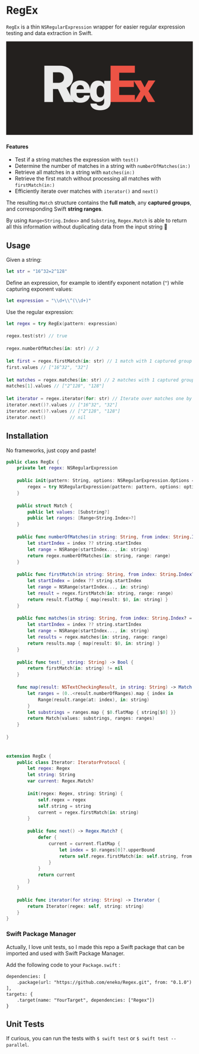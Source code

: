 # RegEx
`RegEx` is a thin `NSRegularExpression` wrapper for easier regular expression testing and data extraction in Swift.

![RegEx](/RegEx.png)

#### Features
- Test if a string matches the expression with `test()`
- Determine the number of matches in a string with `numberOfMatches(in:)`
- Retrieve all matches in a string with `matches(in:)`
- Retrieve the first match without processing all matches with `firstMatch(in:)`
- Efficiently iterate over matches with `iterator()` and `next()`

The resulting `Match` structure contains the **full match**, any **captured groups**, and corresponding 
Swift **string ranges**.

By using `Range<String.Index>` and `Substring`, `Regex.Match` is able to return all this information without
duplicating data from the input string 👏

## Usage

Given a string:
```swift
let str = "16^32=2^128"
```

Define an expression, for example to identify exponent notation (`^`) while 
capturing exponent values:
```swift
let expression = "\\d+\\^(\\d+)"
```

Use the regular expression:
```swift
let regex = try RegEx(pattern: expression)

regex.test(str) // true

regex.numberOfMatches(in: str) // 2

let first = regex.firstMatch(in: str) // 1 match with 1 captured group
first.values // ["16^32", "32"] 

let matches = regex.matches(in: str) // 2 matches with 1 captured group each
matches[1].values // ["2^128", "128"]

let iterator = regex.iterator(for: str) // Iterate over matches one by one
iterator.next()?.values // ["16^32", "32"] 
iterator.next()?.values // ["2^128", "128"]
iterator.next()         // nil
```

## Installation

No frameworks, just copy and paste!

```swift
public class RegEx {
    private let regex: NSRegularExpression

    public init(pattern: String, options: NSRegularExpression.Options = []) throws {
        regex = try NSRegularExpression(pattern: pattern, options: options)
    }

    public struct Match {
        public let values: [Substring?]
        public let ranges: [Range<String.Index>?]
    }

    public func numberOfMatches(in string: String, from index: String.Index? = nil) -> Int {
        let startIndex = index ?? string.startIndex
        let range = NSRange(startIndex..., in: string)
        return regex.numberOfMatches(in: string, range: range)
    }

    public func firstMatch(in string: String, from index: String.Index? = nil) -> Match? {
        let startIndex = index ?? string.startIndex
        let range = NSRange(startIndex..., in: string)
        let result = regex.firstMatch(in: string, range: range)
        return result.flatMap { map(result: $0, in: string) }
    }

    public func matches(in string: String, from index: String.Index? = nil) -> [Match] {
        let startIndex = index ?? string.startIndex
        let range = NSRange(startIndex..., in: string)
        let results = regex.matches(in: string, range: range)
        return results.map { map(result: $0, in: string) }
    }

    public func test(_ string: String) -> Bool {
        return firstMatch(in: string) != nil
    }

    func map(result: NSTextCheckingResult, in string: String) -> Match {
        let ranges = (0..<result.numberOfRanges).map { index in
            Range(result.range(at: index), in: string)
        }
        let substrings = ranges.map { $0.flatMap { string[$0] }}
        return Match(values: substrings, ranges: ranges)
    }

}


extension RegEx {
    public class Iterator: IteratorProtocol {
        let regex: Regex
        let string: String
        var current: Regex.Match?

        init(regex: Regex, string: String) {
            self.regex = regex
            self.string = string
            current = regex.firstMatch(in: string)
        }

        public func next() -> Regex.Match? {
            defer {
                current = current.flatMap {
                    let index = $0.ranges[0]?.upperBound
                    return self.regex.firstMatch(in: self.string, from: index)
                }
            }
            return current
        }
    }

    public func iterator(for string: String) -> Iterator {
        return Iterator(regex: self, string: string)
    }
}
```

### Swift Package Manager
Actually, I love unit tests, so I made this repo a Swift package that can be imported and used with
Swift Package Manager.

Add the following code to your `Package.swift` :

```
dependencies: [
    .package(url: "https://github.com/eneko/Regex.git", from: "0.1.0")
],
targets: {
    .target(name: "YourTarget", dependencies: ["Regex"])
}
```

## Unit Tests
If curious, you can run the tests with `$ swift test` or `$ swift test --parallel`.
